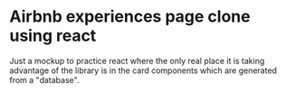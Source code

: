 # Airbnb experiences page clone using react

Just a mockup to practice react where the only real place it is taking advantage of the library is in the card components which are generated from a "database".
